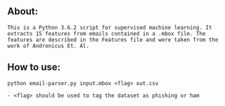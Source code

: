 ## About:
	This is a Python 3.6.2 script for supervised machine learning. It extracts 15 features from emails contained in a .mbox file. The features are described in the Features file and were taken from the work of Andronicus Et. Al.

## How to use:
	python email-parser.py input.mbox <flag> out.csv

	- <flag> should be used to tag the dataset as phishing or ham

